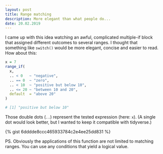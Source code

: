 ```yaml
---
layout: post
title: Range matching
description: More elegant than what people do...
date: 20.02.2019
---
```


I came up with this idea watching an awful, complicated multiple-if block that assigned different outcomes to several ranges. I thought that something like `switch()` would be more elegant, concise and easier to read. How about this:

~~~ R
x = 7
range_if(
  x,
  .. < 0   ~ "negative",
  .. == 0  ~ "zero",
  .. < 10  ~ "positive but below 10",
  .. <= 20 ~ "between 10 and 20",
  default  = "above 20"
)

# [1] "positive but below 10"
~~~

Those double dots (`..`) represent the tested expression (here: `x`).
(A single dot would look better, but I wanted to keep it compatible with tidyverse.)

{% gist 6dddde8ccc465933784c2e4ee25dd831 %}

PS. Obviously the applications of this function are not limited to matching ranges. You can use any conditions that yield a logical value.
